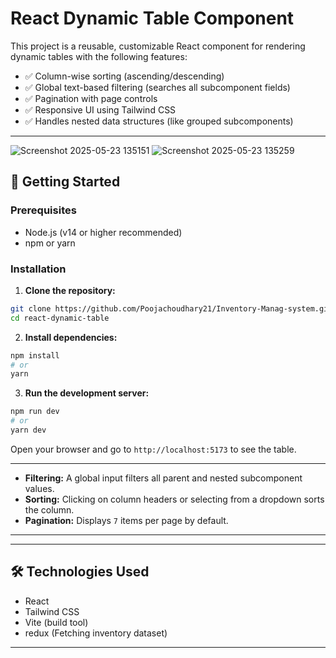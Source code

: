# React Dynamic Table Component

This project is a reusable, customizable React component for rendering dynamic tables with the following features:

* ✅ Column-wise sorting (ascending/descending)
* ✅ Global text-based filtering (searches all subcomponent fields)
* ✅ Pagination with page controls
* ✅ Responsive UI using Tailwind CSS
* ✅ Handles nested data structures (like grouped subcomponents)

---

![Screenshot 2025-05-23 135151](https://github.com/user-attachments/assets/c48349cc-7bcd-4bef-b724-6d827cddbc09)
![Screenshot 2025-05-23 135259](https://github.com/user-attachments/assets/5de633dd-227f-4b87-b686-47e785565773)

## 🚀 Getting Started

### Prerequisites

* Node.js (v14 or higher recommended)
* npm or yarn

### Installation

1. **Clone the repository:**

```bash
git clone https://github.com/Poojachoudhary21/Inventory-Manag-system.git
cd react-dynamic-table
```

2. **Install dependencies:**

```bash
npm install
# or
yarn
```

3. **Run the development server:**

```bash
npm run dev
# or
yarn dev
```

Open your browser and go to `http://localhost:5173` to see the table.

---


* **Filtering:** A global input filters all parent and nested subcomponent values.
* **Sorting:** Clicking on column headers or selecting from a dropdown sorts the column.
* **Pagination:** Displays `7` items per page by default.

---


---

## 🛠️ Technologies Used

* React
* Tailwind CSS
* Vite (build tool)
* redux (Fetching inventory dataset)

---

